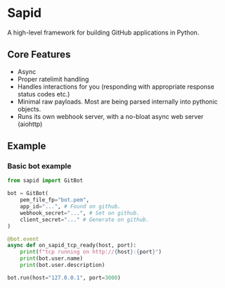 # Sapid

A high-level framework for building GitHub applications in Python.


## Core Features
- Async
- Proper ratelimit handling
- Handles interactions for you (responding with appropriate response status codes etc.)
- Minimal raw payloads. Most are being parsed internally into pythonic objects.
- Runs its own webhook server, with a no-bloat async web server (aiohttp)

## Example
### Basic bot example

```py
from sapid import GitBot

bot = GitBot(
    pem_file_fp="bot.pem",
    app_id="...", # Found on github.
    webhook_secret="...", # Set on github.
    client_secret="..." # Generate on github.
)

@bot.event
async def on_sapid_tcp_ready(host, port):
    print(f"tcp running on http://{host}:{port}")
    print(bot.user.name)
    print(bot.user.description)

bot.run(host="127.0.0.1", port=3000)
```